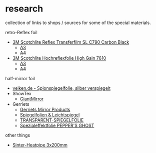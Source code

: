 <!--lint disable list-item-indent-->
<!--lint disable list-item-bullet-indent-->

# research
collection of links to shops / sources for some of the special materials.

retro-Reflex foil
- [3M Scotchlite Reflex Transferfilm SL C790 Carbon Black](https://www.3mdeutschland.de/3M/de_DE/unternehmen-de/produkte/~/3M-Scotchlite-Reflective-Material-C790/?N=5002385+3290128154&preselect=3293786499&rt=rud)
    - [A3](https://www.reflexfolie.de/reflexfolien/zuschnitte/reflexfolien-in-a3/3m-scotchlite-reflex-transferfilm-sl-c790)
    - [A4](https://www.reflexfolie.de/reflexfolien/zuschnitte/reflexfolien-in-a4/3m-scotchlite-reflex-transferfilm-c790)
- [3M Scotchlite Hochreflexfolie  High Gain 7610](https://multimedia.3m.com/mws/media/129346O/scotchlite-hochreflexfolie-high-gain-7610.pdf)
    - [A3](https://www.reflexfolie.de/reflexfolien/zuschnitte/reflexfolien-in-a3/3m-hochreflexfolie-7610)
    - [A4](https://www.reflexfolie.de/reflexfolien/zuschnitte/reflexfolien-in-a4/3m-hochreflexfolie-7610)

half-mirror foil
- [velken.de - Spionspiegelfolie, silber verspiegelt](https://www.velken.de/spionspiegelfolien/spionspiegelfolie-silber-verspiegelt/#)
- ShowTex
    - [GiantMirror](https://www.showtex.com/de/produkte/spiegel-pvc-folien-aufblasbare-dekorationen/spiegel-holografische-effekte/giantmirror)
- Gerriets
    - [Gerriets Mirror Products](https://www.gerriets.com/us/products/mirror-products)
    - [Spiegelfolien & Leichtspiegel](https://www.gerriets.com/de/produkte/buehnentextilien/spiegelfolien-und-leichtspiegel)
    - [TRANSPARENT-SPIEGELFOLIE](https://www.gerriets.com/de/produkte/buehnentextilien/spiegelfolien-und-leichtspiegel/transparent-spiegelfolie-durchsichtig)
    - [Spezialeffektfolie PEPPER'S GHOST](https://www.gerriets.com/de/produkte/screens/visuial-effects/spiegeleffektfolie-pepper-s-ghost)

other things
- [Sinter-Heatpipe 3x200mm](https://www.quick-cool-shop.de/heatpipe/sinter-heatpipes/sinter-heat-pipe-qy-shp-d3-200sa.html)
